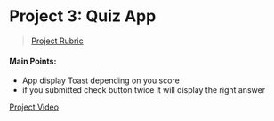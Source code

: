 # Project 3: Quiz App

> [Project Rubric](https://review.udacity.com/#!/rubrics/158/view)

#### Main Points:
- App display Toast depending on you score
- if you submitted check button twice it will display the right answer

[Project Video](https://www.youtube.com/watch?v=TQ9Ft2wJpGg&feature=youtu.be)